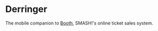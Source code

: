# Derringer

The mobile companion to [Booth](https://github.com/smashcon/booth), SMASH!'s online ticket sales system.
